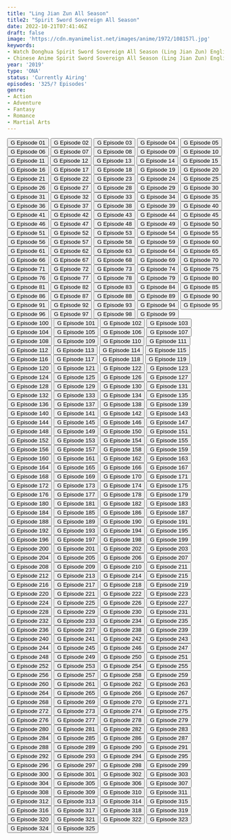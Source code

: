 ```yaml
---
title: "Ling Jian Zun All Season"
title2: "Spirit Sword Sovereign All Season"
date: 2022-10-21T07:41:46Z
draft: false
image: 'https://cdn.myanimelist.net/images/anime/1972/108157l.jpg'
keywords:
- Watch Donghua Spirit Sword Sovereign All Season (Ling Jian Zun) English Sub
- Chinese Anime Spirit Sword Sovereign All Season (Ling Jian Zun) English Sub
year: '2019'
type: 'ONA'
status: 'Currently Airing'
episodes: '325/? Episodes'
genre:
- Action
- Adventure
- Fantasy
- Romance
- Martial Arts
---
```


<div class="d-g gg-5 gtc-r ai-c">
<button onclick="window.open('?gog=ling-jian-zun-episode-1','_blank')">G Episode 01</button>
<button onclick="window.open('?gog=ling-jian-zun-episode-2','_blank')">G Episode 02</button>
<button onclick="window.open('?gog=ling-jian-zun-episode-3','_blank')">G Episode 03</button>
<button onclick="window.open('?gog=ling-jian-zun-episode-4','_blank')">G Episode 04</button>
<button onclick="window.open('?gog=ling-jian-zun-episode-5','_blank')">G Episode 05</button>
<button onclick="window.open('?gog=ling-jian-zun-episode-6','_blank')">G Episode 06</button>
<button onclick="window.open('?gog=ling-jian-zun-episode-7','_blank')">G Episode 07</button>
<button onclick="window.open('?gog=ling-jian-zun-episode-8','_blank')">G Episode 08</button>
<button onclick="window.open('?gog=ling-jian-zun-episode-9','_blank')">G Episode 09</button>
<button onclick="window.open('?gog=ling-jian-zun-episode-10','_blank')">G Episode 10</button>
<button onclick="window.open('?gog=ling-jian-zun-episode-11','_blank')">G Episode 11</button>
<button onclick="window.open('?gog=ling-jian-zun-episode-12','_blank')">G Episode 12</button>
<button onclick="window.open('?gog=ling-jian-zun-episode-13','_blank')">G Episode 13</button>
<button onclick="window.open('?gog=ling-jian-zun-episode-14','_blank')">G Episode 14</button>
<button onclick="window.open('?gog=ling-jian-zun-episode-15','_blank')">G Episode 15</button>
<button onclick="window.open('?gog=ling-jian-zun-episode-16','_blank')">G Episode 16</button>
<button onclick="window.open('?gog=ling-jian-zun-episode-17','_blank')">G Episode 17</button>
<button onclick="window.open('?gog=ling-jian-zun-episode-18','_blank')">G Episode 18</button>
<button onclick="window.open('?gog=ling-jian-zun-episode-19','_blank')">G Episode 19</button>
<button onclick="window.open('?gog=ling-jian-zun-episode-20','_blank')">G Episode 20</button>
<button onclick="window.open('?gog=ling-jian-zun-episode-21','_blank')">G Episode 21</button>
<button onclick="window.open('?gog=ling-jian-zun-episode-22','_blank')">G Episode 22</button>
<button onclick="window.open('?gog=ling-jian-zun-episode-23','_blank')">G Episode 23</button>
<button onclick="window.open('?gog=ling-jian-zun-episode-24','_blank')">G Episode 24</button>
<button onclick="window.open('?gog=ling-jian-zun-episode-25','_blank')">G Episode 25</button>
<button onclick="window.open('?gog=ling-jian-zun-episode-26','_blank')">G Episode 26</button>
<button onclick="window.open('?gog=ling-jian-zun-episode-27','_blank')">G Episode 27</button>
<button onclick="window.open('?gog=ling-jian-zun-episode-28','_blank')">G Episode 28</button>
<button onclick="window.open('?gog=ling-jian-zun-episode-29','_blank')">G Episode 29</button>
<button onclick="window.open('?gog=ling-jian-zun-episode-30','_blank')">G Episode 30</button>
<button onclick="window.open('?gog=ling-jian-zun-episode-31','_blank')">G Episode 31</button>
<button onclick="window.open('?gog=ling-jian-zun-episode-32','_blank')">G Episode 32</button>
<button onclick="window.open('?gog=ling-jian-zun-episode-33','_blank')">G Episode 33</button>
<button onclick="window.open('?gog=ling-jian-zun-episode-34','_blank')">G Episode 34</button>
<button onclick="window.open('?gog=ling-jian-zun-episode-35','_blank')">G Episode 35</button>
<button onclick="window.open('?gog=ling-jian-zun-episode-36','_blank')">G Episode 36</button>
<button onclick="window.open('?gog=ling-jian-zun-episode-37','_blank')">G Episode 37</button>
<button onclick="window.open('?gog=ling-jian-zun-episode-38','_blank')">G Episode 38</button>
<button onclick="window.open('?gog=ling-jian-zun-episode-39','_blank')">G Episode 39</button>
<button onclick="window.open('?gog=ling-jian-zun-episode-40','_blank')">G Episode 40</button>
<button onclick="window.open('?gog=ling-jian-zun-episode-41','_blank')">G Episode 41</button>
<button onclick="window.open('?gog=ling-jian-zun-episode-42','_blank')">G Episode 42</button>
<button onclick="window.open('?gog=ling-jian-zun-episode-43','_blank')">G Episode 43</button>
<button onclick="window.open('?gog=ling-jian-zun-episode-44','_blank')">G Episode 44</button>
<button onclick="window.open('?gog=ling-jian-zun-episode-45','_blank')">G Episode 45</button>
<button onclick="window.open('?gog=ling-jian-zun-episode-46','_blank')">G Episode 46</button>
<button onclick="window.open('?gog=ling-jian-zun-episode-47','_blank')">G Episode 47</button>
<button onclick="window.open('?gog=ling-jian-zun-episode-48','_blank')">G Episode 48</button>
<button onclick="window.open('?gog=ling-jian-zun-episode-49','_blank')">G Episode 49</button>
<button onclick="window.open('?gog=ling-jian-zun-episode-50','_blank')">G Episode 50</button>
<button onclick="window.open('?gog=ling-jian-zun-episode-51','_blank')">G Episode 51</button>
<button onclick="window.open('?gog=ling-jian-zun-episode-52','_blank')">G Episode 52</button>
<button onclick="window.open('?gog=ling-jian-zun-episode-53','_blank')">G Episode 53</button>
<button onclick="window.open('?gog=ling-jian-zun-episode-54','_blank')">G Episode 54</button>
<button onclick="window.open('?gog=ling-jian-zun-episode-55','_blank')">G Episode 55</button>
<button onclick="window.open('?gog=ling-jian-zun-episode-56','_blank')">G Episode 56</button>
<button onclick="window.open('?gog=ling-jian-zun-episode-57','_blank')">G Episode 57</button>
<button onclick="window.open('?gog=ling-jian-zun-episode-58','_blank')">G Episode 58</button>
<button onclick="window.open('?gog=ling-jian-zun-episode-59','_blank')">G Episode 59</button>
<button onclick="window.open('?gog=ling-jian-zun-episode-60','_blank')">G Episode 60</button>
<button onclick="window.open('?gog=ling-jian-zun-episode-61','_blank')">G Episode 61</button>
<button onclick="window.open('?gog=ling-jian-zun-episode-62','_blank')">G Episode 62</button>
<button onclick="window.open('?gog=ling-jian-zun-episode-63','_blank')">G Episode 63</button>
<button onclick="window.open('?gog=ling-jian-zun-episode-64','_blank')">G Episode 64</button>
<button onclick="window.open('?gog=ling-jian-zun-episode-65','_blank')">G Episode 65</button>
<button onclick="window.open('?gog=ling-jian-zun-episode-66','_blank')">G Episode 66</button>
<button onclick="window.open('?gog=ling-jian-zun-episode-67','_blank')">G Episode 67</button>
<button onclick="window.open('?gog=ling-jian-zun-episode-68','_blank')">G Episode 68</button>
<button onclick="window.open('?gog=ling-jian-zun-episode-69','_blank')">G Episode 69</button>
<button onclick="window.open('?gog=ling-jian-zun-episode-70','_blank')">G Episode 70</button>
<button onclick="window.open('?gog=ling-jian-zun-episode-71','_blank')">G Episode 71</button>
<button onclick="window.open('?gog=ling-jian-zun-episode-72','_blank')">G Episode 72</button>
<button onclick="window.open('?gog=ling-jian-zun-episode-73','_blank')">G Episode 73</button>
<button onclick="window.open('?gog=ling-jian-zun-episode-74','_blank')">G Episode 74</button>
<button onclick="window.open('?gog=ling-jian-zun-episode-75','_blank')">G Episode 75</button>
<button onclick="window.open('?gog=ling-jian-zun-episode-76','_blank')">G Episode 76</button>
<button onclick="window.open('?gog=ling-jian-zun-episode-77','_blank')">G Episode 77</button>
<button onclick="window.open('?gog=ling-jian-zun-episode-78','_blank')">G Episode 78</button>
<button onclick="window.open('?gog=ling-jian-zun-episode-79','_blank')">G Episode 79</button>
<button onclick="window.open('?gog=ling-jian-zun-episode-80','_blank')">G Episode 80</button>
<button onclick="window.open('?gog=ling-jian-zun-episode-81','_blank')">G Episode 81</button>
<button onclick="window.open('?gog=ling-jian-zun-episode-82','_blank')">G Episode 82</button>
<button onclick="window.open('?gog=ling-jian-zun-episode-83','_blank')">G Episode 83</button>
<button onclick="window.open('?gog=ling-jian-zun-episode-84','_blank')">G Episode 84</button>
<button onclick="window.open('?gog=ling-jian-zun-episode-85','_blank')">G Episode 85</button>
<button onclick="window.open('?gog=ling-jian-zun-episode-86','_blank')">G Episode 86</button>
<button onclick="window.open('?gog=ling-jian-zun-episode-87','_blank')">G Episode 87</button>
<button onclick="window.open('?gog=ling-jian-zun-episode-88','_blank')">G Episode 88</button>
<button onclick="window.open('?gog=ling-jian-zun-episode-89','_blank')">G Episode 89</button>
<button onclick="window.open('?gog=ling-jian-zun-episode-90','_blank')">G Episode 90</button>
<button onclick="window.open('?gog=ling-jian-zun-episode-91','_blank')">G Episode 91</button>
<button onclick="window.open('?gog=ling-jian-zun-episode-92','_blank')">G Episode 92</button>
<button onclick="window.open('?gog=ling-jian-zun-episode-93','_blank')">G Episode 93</button>
<button onclick="window.open('?gog=ling-jian-zun-episode-94','_blank')">G Episode 94</button>
<button onclick="window.open('?gog=ling-jian-zun-episode-95','_blank')">G Episode 95</button>
<button onclick="window.open('?gog=ling-jian-zun-episode-96','_blank')">G Episode 96</button>
<button onclick="window.open('?gog=ling-jian-zun-episode-97','_blank')">G Episode 97</button>
<button onclick="window.open('?gog=ling-jian-zun-episode-98','_blank')">G Episode 98</button>
<button onclick="window.open('?gog=ling-jian-zun-episode-99','_blank')">G Episode 99</button>
<button onclick="window.open('?gog=ling-jian-zun-episode-100','_blank')">G Episode 100</button>
<button onclick="window.open('?gog=ling-jian-zun-episode-101','_blank')">G Episode 101</button>
<button onclick="window.open('?gog=ling-jian-zun-episode-102','_blank')">G Episode 102</button>
<button onclick="window.open('?gog=ling-jian-zun-episode-103','_blank')">G Episode 103</button>
<button onclick="window.open('?gog=ling-jian-zun-episode-104','_blank')">G Episode 104</button>
<button onclick="window.open('?gog=ling-jian-zun-episode-105','_blank')">G Episode 105</button>
<button onclick="window.open('?gog=ling-jian-zun-episode-106','_blank')">G Episode 106</button>
<button onclick="window.open('?gog=ling-jian-zun-episode-107','_blank')">G Episode 107</button>
<button onclick="window.open('?gog=ling-jian-zun-episode-108','_blank')">G Episode 108</button>
<button onclick="window.open('?gog=ling-jian-zun-episode-109','_blank')">G Episode 109</button>
<button onclick="window.open('?gog=ling-jian-zun-episode-110','_blank')">G Episode 110</button>
<button onclick="window.open('?gog=ling-jian-zun-episode-111','_blank')">G Episode 111</button>
<button onclick="window.open('?gog=ling-jian-zun-episode-112','_blank')">G Episode 112</button>
<button onclick="window.open('?gog=ling-jian-zun-episode-113','_blank')">G Episode 113</button>
<button onclick="window.open('?gog=ling-jian-zun-episode-114','_blank')">G Episode 114</button>
<button onclick="window.open('?gog=ling-jian-zun-episode-115','_blank')">G Episode 115</button>
<button onclick="window.open('?gog=ling-jian-zun-episode-116','_blank')">G Episode 116</button>
<button onclick="window.open('?gog=ling-jian-zun-episode-117','_blank')">G Episode 117</button>
<button onclick="window.open('?gog=ling-jian-zun-episode-118','_blank')">G Episode 118</button>
<button onclick="window.open('?gog=ling-jian-zun-episode-119','_blank')">G Episode 119</button>
<button onclick="window.open('?gog=ling-jian-zun-episode-120','_blank')">G Episode 120</button>
<button onclick="window.open('?gog=ling-jian-zun-episode-121','_blank')">G Episode 121</button>
<button onclick="window.open('?gog=ling-jian-zun-episode-122','_blank')">G Episode 122</button>
<button onclick="window.open('?gog=ling-jian-zun-episode-123','_blank')">G Episode 123</button>
<button onclick="window.open('?gog=ling-jian-zun-episode-124','_blank')">G Episode 124</button>
<button onclick="window.open('?gog=ling-jian-zun-episode-125','_blank')">G Episode 125</button>
<button onclick="window.open('?gog=ling-jian-zun-episode-126','_blank')">G Episode 126</button>
<button onclick="window.open('?gog=ling-jian-zun-episode-127','_blank')">G Episode 127</button>
<button onclick="window.open('?gog=ling-jian-zun-episode-128','_blank')">G Episode 128</button>
<button onclick="window.open('?gog=ling-jian-zun-episode-129','_blank')">G Episode 129</button>
<button onclick="window.open('?gog=ling-jian-zun-episode-130','_blank')">G Episode 130</button>
<button onclick="window.open('?gog=ling-jian-zun-episode-131','_blank')">G Episode 131</button>
<button onclick="window.open('?gog=ling-jian-zun-episode-132','_blank')">G Episode 132</button>
<button onclick="window.open('?gog=ling-jian-zun-episode-133','_blank')">G Episode 133</button>
<button onclick="window.open('?gog=ling-jian-zun-episode-134','_blank')">G Episode 134</button>
<button onclick="window.open('?gog=ling-jian-zun-episode-135','_blank')">G Episode 135</button>
<button onclick="window.open('?gog=ling-jian-zun-episode-136','_blank')">G Episode 136</button>
<button onclick="window.open('?gog=ling-jian-zun-episode-137','_blank')">G Episode 137</button>
<button onclick="window.open('?gog=ling-jian-zun-episode-138','_blank')">G Episode 138</button>
<button onclick="window.open('?gog=ling-jian-zun-episode-139','_blank')">G Episode 139</button>
<button onclick="window.open('?gog=ling-jian-zun-episode-140','_blank')">G Episode 140</button>
<button onclick="window.open('?gog=ling-jian-zun-episode-141','_blank')">G Episode 141</button>
<button onclick="window.open('?gog=ling-jian-zun-episode-142','_blank')">G Episode 142</button>
<button onclick="window.open('?gog=ling-jian-zun-episode-143','_blank')">G Episode 143</button>
<button onclick="window.open('?gog=ling-jian-zun-episode-144','_blank')">G Episode 144</button>
<button onclick="window.open('?gog=ling-jian-zun-episode-145','_blank')">G Episode 145</button>
<button onclick="window.open('?gog=ling-jian-zun-episode-146','_blank')">G Episode 146</button>
<button onclick="window.open('?gog=ling-jian-zun-episode-147','_blank')">G Episode 147</button>
<button onclick="window.open('?gog=ling-jian-zun-episode-148','_blank')">G Episode 148</button>
<button onclick="window.open('?gog=ling-jian-zun-episode-149','_blank')">G Episode 149</button>
<button onclick="window.open('?gog=ling-jian-zun-episode-150','_blank')">G Episode 150</button>
<button onclick="window.open('?gog=ling-jian-zun-episode-151','_blank')">G Episode 151</button>
<button onclick="window.open('?gog=ling-jian-zun-episode-152','_blank')">G Episode 152</button>
<button onclick="window.open('?gog=ling-jian-zun-episode-153','_blank')">G Episode 153</button>
<button onclick="window.open('?gog=ling-jian-zun-episode-154','_blank')">G Episode 154</button>
<button onclick="window.open('?gog=ling-jian-zun-episode-155','_blank')">G Episode 155</button>
<button onclick="window.open('?gog=ling-jian-zun-episode-156','_blank')">G Episode 156</button>
<button onclick="window.open('?gog=ling-jian-zun-episode-157','_blank')">G Episode 157</button>
<button onclick="window.open('?gog=ling-jian-zun-episode-158','_blank')">G Episode 158</button>
<button onclick="window.open('?gog=ling-jian-zun-episode-159','_blank')">G Episode 159</button>
<button onclick="window.open('?gog=ling-jian-zun-episode-160','_blank')">G Episode 160</button>
<button onclick="window.open('?gog=ling-jian-zun-episode-161','_blank')">G Episode 161</button>
<button onclick="window.open('?gog=ling-jian-zun-episode-162','_blank')">G Episode 162</button>
<button onclick="window.open('?gog=ling-jian-zun-episode-163','_blank')">G Episode 163</button>
<button onclick="window.open('?gog=ling-jian-zun-episode-164','_blank')">G Episode 164</button>
<button onclick="window.open('?gog=ling-jian-zun-episode-165','_blank')">G Episode 165</button>
<button onclick="window.open('?gog=ling-jian-zun-episode-166','_blank')">G Episode 166</button>
<button onclick="window.open('?gog=ling-jian-zun-episode-167','_blank')">G Episode 167</button>
<button onclick="window.open('?gog=ling-jian-zun-episode-168','_blank')">G Episode 168</button>
<button onclick="window.open('?gog=ling-jian-zun-episode-169','_blank')">G Episode 169</button>
<button onclick="window.open('?gog=ling-jian-zun-episode-170','_blank')">G Episode 170</button>
<button onclick="window.open('?gog=ling-jian-zun-episode-171','_blank')">G Episode 171</button>
<button onclick="window.open('?gog=ling-jian-zun-episode-172','_blank')">G Episode 172</button>
<button onclick="window.open('?gog=ling-jian-zun-episode-173','_blank')">G Episode 173</button>
<button onclick="window.open('?gog=ling-jian-zun-episode-174','_blank')">G Episode 174</button>
<button onclick="window.open('?gog=ling-jian-zun-episode-175','_blank')">G Episode 175</button>
<button onclick="window.open('?gog=ling-jian-zun-episode-176','_blank')">G Episode 176</button>
<button onclick="window.open('?gog=ling-jian-zun-episode-177','_blank')">G Episode 177</button>
<button onclick="window.open('?gog=ling-jian-zun-episode-178','_blank')">G Episode 178</button>
<button onclick="window.open('?gog=ling-jian-zun-episode-179','_blank')">G Episode 179</button>
<button onclick="window.open('?gog=ling-jian-zun-episode-180','_blank')">G Episode 180</button>
<button onclick="window.open('?gog=ling-jian-zun-episode-181','_blank')">G Episode 181</button>
<button onclick="window.open('?gog=ling-jian-zun-episode-182','_blank')">G Episode 182</button>
<button onclick="window.open('?gog=ling-jian-zun-episode-183','_blank')">G Episode 183</button>
<button onclick="window.open('?gog=ling-jian-zun-episode-184','_blank')">G Episode 184</button>
<button onclick="window.open('?gog=ling-jian-zun-episode-185','_blank')">G Episode 185</button>
<button onclick="window.open('?gog=ling-jian-zun-episode-186','_blank')">G Episode 186</button>
<button onclick="window.open('?gog=ling-jian-zun-episode-187','_blank')">G Episode 187</button>
<button onclick="window.open('?gog=ling-jian-zun-episode-188','_blank')">G Episode 188</button>
<button onclick="window.open('?gog=ling-jian-zun-episode-189','_blank')">G Episode 189</button>
<button onclick="window.open('?gog=ling-jian-zun-episode-190','_blank')">G Episode 190</button>
<button onclick="window.open('?gog=ling-jian-zun-episode-191','_blank')">G Episode 191</button>
<button onclick="window.open('?gog=ling-jian-zun-episode-192','_blank')">G Episode 192</button>
<button onclick="window.open('?gog=ling-jian-zun-episode-193','_blank')">G Episode 193</button>
<button onclick="window.open('?gog=ling-jian-zun-episode-194','_blank')">G Episode 194</button>
<button onclick="window.open('?gog=ling-jian-zun-episode-195','_blank')">G Episode 195</button>
<button onclick="window.open('?gog=ling-jian-zun-episode-196','_blank')">G Episode 196</button>
<button onclick="window.open('?gog=ling-jian-zun-episode-197','_blank')">G Episode 197</button>
<button onclick="window.open('?gog=ling-jian-zun-episode-198','_blank')">G Episode 198</button>
<button onclick="window.open('?gog=ling-jian-zun-episode-199','_blank')">G Episode 199</button>
<button onclick="window.open('?gog=ling-jian-zun-episode-200','_blank')">G Episode 200</button>
<button onclick="window.open('?gog=ling-jian-zun-episode-201','_blank')">G Episode 201</button>
<button onclick="window.open('?gog=ling-jian-zun-episode-202','_blank')">G Episode 202</button>
<button onclick="window.open('?gog=ling-jian-zun-episode-203','_blank')">G Episode 203</button>
<button onclick="window.open('?gog=ling-jian-zun-episode-204','_blank')">G Episode 204</button>
<button onclick="window.open('?gog=ling-jian-zun-episode-205','_blank')">G Episode 205</button>
<button onclick="window.open('?gog=ling-jian-zun-episode-206','_blank')">G Episode 206</button>
<button onclick="window.open('?gog=ling-jian-zun-episode-207','_blank')">G Episode 207</button>
<button onclick="window.open('?gog=ling-jian-zun-episode-208','_blank')">G Episode 208</button>
<button onclick="window.open('?gog=ling-jian-zun-episode-209','_blank')">G Episode 209</button>
<button onclick="window.open('?gog=ling-jian-zun-episode-210','_blank')">G Episode 210</button>
<button onclick="window.open('?gog=ling-jian-zun-episode-211','_blank')">G Episode 211</button>
<button onclick="window.open('?gog=ling-jian-zun-episode-212','_blank')">G Episode 212</button>
<button onclick="window.open('?gog=ling-jian-zun-episode-213','_blank')">G Episode 213</button>
<button onclick="window.open('?gog=ling-jian-zun-episode-214','_blank')">G Episode 214</button>
<button onclick="window.open('?gog=ling-jian-zun-episode-215','_blank')">G Episode 215</button>
<button onclick="window.open('?gog=ling-jian-zun-episode-216','_blank')">G Episode 216</button>
<button onclick="window.open('?gog=ling-jian-zun-episode-217','_blank')">G Episode 217</button>
<button onclick="window.open('?gog=ling-jian-zun-episode-218','_blank')">G Episode 218</button>
<button onclick="window.open('?gog=ling-jian-zun-episode-219','_blank')">G Episode 219</button>
<button onclick="window.open('?gog=ling-jian-zun-episode-220','_blank')">G Episode 220</button>
<button onclick="window.open('?gog=ling-jian-zun-episode-221','_blank')">G Episode 221</button>
<button onclick="window.open('?gog=ling-jian-zun-episode-222','_blank')">G Episode 222</button>
<button onclick="window.open('?gog=ling-jian-zun-episode-223','_blank')">G Episode 223</button>
<button onclick="window.open('?gog=ling-jian-zun-episode-224','_blank')">G Episode 224</button>
<button onclick="window.open('?gog=ling-jian-zun-episode-225','_blank')">G Episode 225</button>
<button onclick="window.open('?gog=ling-jian-zun-episode-226','_blank')">G Episode 226</button>
<button onclick="window.open('?gog=ling-jian-zun-episode-227','_blank')">G Episode 227</button>
<button onclick="window.open('?gog=ling-jian-zun-episode-228','_blank')">G Episode 228</button>
<button onclick="window.open('?gog=ling-jian-zun-episode-229','_blank')">G Episode 229</button>
<button onclick="window.open('?gog=ling-jian-zun-episode-230','_blank')">G Episode 230</button>
<button onclick="window.open('?gog=ling-jian-zun-episode-231','_blank')">G Episode 231</button>
<button onclick="window.open('?gog=ling-jian-zun-episode-232','_blank')">G Episode 232</button>
<button onclick="window.open('?gog=ling-jian-zun-episode-233','_blank')">G Episode 233</button>
<button onclick="window.open('?gog=ling-jian-zun-episode-234','_blank')">G Episode 234</button>
<button onclick="window.open('?gog=ling-jian-zun-episode-235','_blank')">G Episode 235</button>
<button onclick="window.open('?gog=ling-jian-zun-episode-236','_blank')">G Episode 236</button>
<button onclick="window.open('?gog=ling-jian-zun-episode-237','_blank')">G Episode 237</button>
<button onclick="window.open('?gog=ling-jian-zun-episode-238','_blank')">G Episode 238</button>
<button onclick="window.open('?gog=ling-jian-zun-episode-239','_blank')">G Episode 239</button>
<button onclick="window.open('?gog=ling-jian-zun-episode-240','_blank')">G Episode 240</button>
<button onclick="window.open('?gog=ling-jian-zun-episode-241','_blank')">G Episode 241</button>
<button onclick="window.open('?gog=ling-jian-zun-episode-242','_blank')">G Episode 242</button>
<button onclick="window.open('?gog=ling-jian-zun-episode-243','_blank')">G Episode 243</button>
<button onclick="window.open('?gog=ling-jian-zun-episode-244','_blank')">G Episode 244</button>
<button onclick="window.open('?gog=ling-jian-zun-episode-245','_blank')">G Episode 245</button>
<button onclick="window.open('?gog=ling-jian-zun-episode-246','_blank')">G Episode 246</button>
<button onclick="window.open('?gog=ling-jian-zun-episode-247','_blank')">G Episode 247</button>
<button onclick="window.open('?gog=ling-jian-zun-episode-248','_blank')">G Episode 248</button>
<button onclick="window.open('?gog=ling-jian-zun-episode-249','_blank')">G Episode 249</button>
<button onclick="window.open('?gog=ling-jian-zun-episode-250','_blank')">G Episode 250</button>
<button onclick="window.open('?gog=ling-jian-zun-episode-251','_blank')">G Episode 251</button>
<button onclick="window.open('?gog=ling-jian-zun-episode-252','_blank')">G Episode 252</button>
<button onclick="window.open('?gog=ling-jian-zun-episode-253','_blank')">G Episode 253</button>
<button onclick="window.open('?gog=ling-jian-zun-episode-254','_blank')">G Episode 254</button>
<button onclick="window.open('?gog=ling-jian-zun-episode-255','_blank')">G Episode 255</button>
<button onclick="window.open('?gog=ling-jian-zun-episode-256','_blank')">G Episode 256</button>
<button onclick="window.open('?gog=ling-jian-zun-episode-257','_blank')">G Episode 257</button>
<button onclick="window.open('?gog=ling-jian-zun-episode-258','_blank')">G Episode 258</button>
<button onclick="window.open('?gog=ling-jian-zun-episode-259','_blank')">G Episode 259</button>
<button onclick="window.open('?gog=ling-jian-zun-episode-260','_blank')">G Episode 260</button>
<button onclick="window.open('?gog=ling-jian-zun-episode-261','_blank')">G Episode 261</button>
<button onclick="window.open('?gog=ling-jian-zun-episode-262','_blank')">G Episode 262</button>
<button onclick="window.open('?gog=ling-jian-zun-episode-263','_blank')">G Episode 263</button>
<button onclick="window.open('?gog=ling-jian-zun-episode-264','_blank')">G Episode 264</button>
<button onclick="window.open('?gog=ling-jian-zun-episode-265','_blank')">G Episode 265</button>
<button onclick="window.open('?gog=ling-jian-zun-episode-266','_blank')">G Episode 266</button>
<button onclick="window.open('?gog=ling-jian-zun-episode-267','_blank')">G Episode 267</button>
<button onclick="window.open('?gog=ling-jian-zun-episode-268','_blank')">G Episode 268</button>
<button onclick="window.open('?gog=ling-jian-zun-episode-269','_blank')">G Episode 269</button>
<button onclick="window.open('?gog=ling-jian-zun-episode-270','_blank')">G Episode 270</button>
<button onclick="window.open('?gog=ling-jian-zun-episode-271','_blank')">G Episode 271</button>
<button onclick="window.open('?gog=ling-jian-zun-episode-272','_blank')">G Episode 272</button>
<button onclick="window.open('?gog=ling-jian-zun-episode-273','_blank')">G Episode 273</button>
<button onclick="window.open('?gog=ling-jian-zun-episode-274','_blank')">G Episode 274</button>
<button onclick="window.open('?gog=ling-jian-zun-episode-275','_blank')">G Episode 275</button>
<button onclick="window.open('?gog=ling-jian-zun-episode-276','_blank')">G Episode 276</button>
<button onclick="window.open('?gog=ling-jian-zun-episode-277','_blank')">G Episode 277</button>
<button onclick="window.open('?gog=ling-jian-zun-episode-278','_blank')">G Episode 278</button>
<button onclick="window.open('?gog=ling-jian-zun-episode-279','_blank')">G Episode 279</button>
<button onclick="window.open('?gog=ling-jian-zun-episode-280','_blank')">G Episode 280</button>
<button onclick="window.open('?gog=ling-jian-zun-episode-281','_blank')">G Episode 281</button>
<button onclick="window.open('?gog=ling-jian-zun-episode-282','_blank')">G Episode 282</button>
<button onclick="window.open('?gog=ling-jian-zun-episode-283','_blank')">G Episode 283</button>
<button onclick="window.open('?gog=ling-jian-zun-episode-284','_blank')">G Episode 284</button>
<button onclick="window.open('?gog=ling-jian-zun-episode-285','_blank')">G Episode 285</button>
<button onclick="window.open('?gog=ling-jian-zun-episode-286','_blank')">G Episode 286</button>
<button onclick="window.open('?gog=ling-jian-zun-episode-287','_blank')">G Episode 287</button>
<button onclick="window.open('?gog=ling-jian-zun-episode-288','_blank')">G Episode 288</button>
<button onclick="window.open('?gog=ling-jian-zun-episode-289','_blank')">G Episode 289</button>
<button onclick="window.open('?gog=ling-jian-zun-episode-290','_blank')">G Episode 290</button>
<button onclick="window.open('?gog=ling-jian-zun-episode-291','_blank')">G Episode 291</button>
<button onclick="window.open('?gog=ling-jian-zun-episode-292','_blank')">G Episode 292</button>
<button onclick="window.open('?gog=ling-jian-zun-episode-293','_blank')">G Episode 293</button>
<button onclick="window.open('?gog=ling-jian-zun-episode-294','_blank')">G Episode 294</button>
<button onclick="window.open('?gog=ling-jian-zun-episode-295','_blank')">G Episode 295</button>
<button onclick="window.open('?gog=ling-jian-zun-episode-296','_blank')">G Episode 296</button>
<button onclick="window.open('?gog=ling-jian-zun-episode-297','_blank')">G Episode 297</button>
<button onclick="window.open('?gog=ling-jian-zun-episode-298','_blank')">G Episode 298</button>
<button onclick="window.open('?gog=ling-jian-zun-episode-299','_blank')">G Episode 299</button>
<button onclick="window.open('?gog=ling-jian-zun-episode-300','_blank')">G Episode 300</button>
<button onclick="window.open('?gog=ling-jian-zun-episode-301','_blank')">G Episode 301</button>
<button onclick="window.open('?gog=ling-jian-zun-episode-302','_blank')">G Episode 302</button>
<button onclick="window.open('?gog=ling-jian-zun-episode-303','_blank')">G Episode 303</button>
<button onclick="window.open('?gog=ling-jian-zun-episode-304','_blank')">G Episode 304</button>
<button onclick="window.open('?gog=ling-jian-zun-episode-305','_blank')">G Episode 305</button>
<button onclick="window.open('?gog=ling-jian-zun-episode-306','_blank')">G Episode 306</button>
<button onclick="window.open('?gog=ling-jian-zun-episode-307','_blank')">G Episode 307</button>
<button onclick="window.open('?gog=ling-jian-zun-episode-308','_blank')">G Episode 308</button>
<button onclick="window.open('?gog=ling-jian-zun-episode-309','_blank')">G Episode 309</button>
<button onclick="window.open('?gog=ling-jian-zun-episode-310','_blank')">G Episode 310</button>
<button onclick="window.open('?gog=ling-jian-zun-episode-311','_blank')">G Episode 311</button>
<button onclick="window.open('?gog=ling-jian-zun-episode-312','_blank')">G Episode 312</button>
<button onclick="window.open('?gog=ling-jian-zun-episode-313','_blank')">G Episode 313</button>
<button onclick="window.open('?gog=ling-jian-zun-episode-314','_blank')">G Episode 314</button>
<button onclick="window.open('?gog=ling-jian-zun-episode-315','_blank')">G Episode 315</button>
<button onclick="window.open('?gog=ling-jian-zun-episode-316','_blank')">G Episode 316</button>
<button onclick="window.open('?gog=ling-jian-zun-episode-317','_blank')">G Episode 317</button>
<button onclick="window.open('?gog=ling-jian-zun-episode-318','_blank')">G Episode 318</button>
<button onclick="window.open('?gog=ling-jian-zun-episode-319','_blank')">G Episode 319</button>
<button onclick="window.open('?gog=ling-jian-zun-episode-320','_blank')">G Episode 320</button>
<button onclick="window.open('?gog=ling-jian-zun-episode-321','_blank')">G Episode 321</button>
<button onclick="window.open('?gog=ling-jian-zun-episode-322','_blank')">G Episode 322</button>
<button onclick="window.open('?gog=ling-jian-zun-episode-323','_blank')">G Episode 323</button>
<button onclick="window.open('?gog=ling-jian-zun-episode-324','_blank')">G Episode 324</button>
<button onclick="window.open('?gog=ling-jian-zun-episode-325','_blank')">G Episode 325</button>
</div>